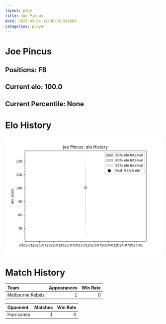 ```yaml
---  
layout: page  
title: Joe Pincus  
date: 2023-03-04 11:36:20.991669  
categories: player  
---
```

# Joe Pincus

## Positions: FB

## Current elo: 100.0

## Current Percentile: None

# Elo History


![elo history](history_JoePincus.png)
# Match History


| Team             |   Appearances |   Win Rate |
|:-----------------|--------------:|-----------:|
| Melbourne Rebels |             1 |          0 |

| Opponent   |   Matches |   Win Rate |
|:-----------|----------:|-----------:|
| Hurricanes |         1 |          0 |